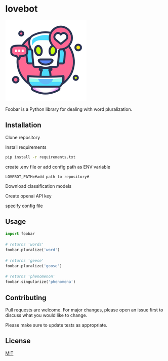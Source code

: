 # lovebot

![](/assets/logo_small_centered.png?raw=true "Logo")


Foobar is a Python library for dealing with word pluralization.

## Installation

Clone repository

Install requirements
```bash
pip install -r requirements.txt
```

create .env file or add config path as ENV variable
```
LOVEBOT_PATH=#add path to repository#
```

Download classification models

Create openai API key

specify config file


## Usage

```python
import foobar

# returns 'words'
foobar.pluralize('word')

# returns 'geese'
foobar.pluralize('goose')

# returns 'phenomenon'
foobar.singularize('phenomena')
```

## Contributing
Pull requests are welcome. For major changes, please open an issue first to discuss what you would like to change.

Please make sure to update tests as appropriate.

## License
[MIT](https://choosealicense.com/licenses/mit/)

